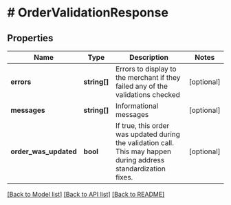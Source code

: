 # # OrderValidationResponse

## Properties

Name | Type | Description | Notes
------------ | ------------- | ------------- | -------------
**errors** | **string[]** | Errors to display to the merchant if they failed any of the validations checked | [optional]
**messages** | **string[]** | Informational messages | [optional]
**order_was_updated** | **bool** | If true, this order was updated during the validation call.  This may happen during address standardization fixes. | [optional]

[[Back to Model list]](../../README.md#models) [[Back to API list]](../../README.md#endpoints) [[Back to README]](../../README.md)
